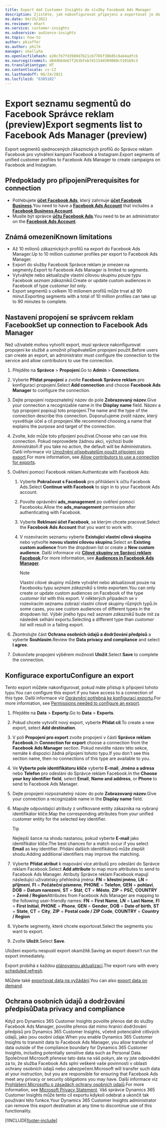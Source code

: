 ```yaml
---
title: Export dat Customer Insights do služby Facebook Ads Manager
description: Zjistěte, jak nakonfigurovat připojení a exportovat je do služby Facebook Správce reklam.
ms.date: 04/15/2021
ms.reviewer: mhart
ms.service: customer-insights
ms.subservice: audience-insights
ms.topic: how-to
author: pkieffer
ms.author: philk
manager: shellyha
ms.openlocfilehash: e20c7b7fd3989d7621cb7765f38b85c8ab4adfcb
ms.sourcegitcommit: d84d664e67f263bfeb741154d309088c5101b9c3
ms.translationtype: HT
ms.contentlocale: cs-CZ
ms.lasthandoff: 06/24/2021
ms.locfileid: "6305102"
---
```

# <a name="export-segments-list-to-facebook-ads-manager-preview"></a><span data-ttu-id="76edf-103">Export seznamu segmentů do Facebook Správce reklam (preview)</span><span class="sxs-lookup"><span data-stu-id="76edf-103">Export segments list to Facebook Ads Manager (preview)</span></span>

<span data-ttu-id="76edf-104">Export segmentů sjednocených zákaznických profilů do Správce reklam Facebook pro vytváření kampaní Facebook a Instagram.</span><span class="sxs-lookup"><span data-stu-id="76edf-104">Export segments of unified customer profiles to Facebook Ads Manager to create campaigns on Facebook and Instagram.</span></span>

## <a name="prerequisites-for-connection"></a><span data-ttu-id="76edf-105">Předpoklady pro připojení</span><span class="sxs-lookup"><span data-stu-id="76edf-105">Prerequisites for connection</span></span>

- <span data-ttu-id="76edf-106">Potřebujete [**účet Facebook Ads**](https://www.facebook.com/business/learn/lessons/step-by-step-ads-manager-account), který zahrnuje [**účet Facebook Business**](https://business.facebook.com/).</span><span class="sxs-lookup"><span data-stu-id="76edf-106">You need to have a [**Facebook Ads Account**](https://www.facebook.com/business/learn/lessons/step-by-step-ads-manager-account) that includes a [**Facebook Business Account**](https://business.facebook.com/).</span></span>
- <span data-ttu-id="76edf-107">Musíte být správce [**účtu Facebook Ads**](https://www.facebook.com/business/learn/lessons/step-by-step-ads-manager-account).</span><span class="sxs-lookup"><span data-stu-id="76edf-107">You need to be an administrator on the [**Facebook Ads Account**](https://www.facebook.com/business/learn/lessons/step-by-step-ads-manager-account).</span></span>

## <a name="known-limitations"></a><span data-ttu-id="76edf-108">Známá omezení</span><span class="sxs-lookup"><span data-stu-id="76edf-108">Known limitations</span></span>

- <span data-ttu-id="76edf-109">Až 10 milionů zákaznických profilů na export do Facebook Ads Manager.</span><span class="sxs-lookup"><span data-stu-id="76edf-109">Up to 10 million customer profiles per export to Facebook Ads Manager.</span></span>
- <span data-ttu-id="76edf-110">Export do služby Facebook Správce reklam je omezen na segmenty.</span><span class="sxs-lookup"><span data-stu-id="76edf-110">Export to Facebook Ads Manager is limited to segments.</span></span>
- <span data-ttu-id="76edf-111">Vytvářejte nebo aktualizujte vlastní cílovou skupinu pouze typu Facebook *seznam zákazníků*.</span><span class="sxs-lookup"><span data-stu-id="76edf-111">Create or update custom audiences in Facebook of type *customer list* only.</span></span>
- <span data-ttu-id="76edf-112">Export segmentů s celkem 10 milionem profilů může trvat až 90 minut.</span><span class="sxs-lookup"><span data-stu-id="76edf-112">Exporting segments with a total of 10 million profiles can take up to 90 minutes to complete.</span></span>

## <a name="set-up-connection-to-facebook-ads-manager"></a><span data-ttu-id="76edf-113">Nastavení propojení se správcem reklam Facebook</span><span class="sxs-lookup"><span data-stu-id="76edf-113">Set up connection to Facebook Ads Manager</span></span>

<span data-ttu-id="76edf-114">Než uživatelé mohou vytvořit export, musí správce nakonfigurovat propojení ke službě a umožnit přispěvatelům propojení použít.</span><span class="sxs-lookup"><span data-stu-id="76edf-114">Before users can create an export, an administrator must configure the connection to the service and allow contributors to use the connection.</span></span>

1. <span data-ttu-id="76edf-115">Přejděte na **Správce** > **Propojení**.</span><span class="sxs-lookup"><span data-stu-id="76edf-115">Go to **Admin** > **Connections**.</span></span>

1. <span data-ttu-id="76edf-116">Vyberte **Přidat propojení** a zvolte **Facebook Správce reklam** pro konfiguraci propojení.</span><span class="sxs-lookup"><span data-stu-id="76edf-116">Select **Add connection** and choose **Facebook Ads Manager** to configure the connection.</span></span>

1. <span data-ttu-id="76edf-117">Dejte propojení rozpoznatelný název do pole **Zobrazovaný název**.</span><span class="sxs-lookup"><span data-stu-id="76edf-117">Give your connection a recognizable name in the **Display name** field.</span></span> <span data-ttu-id="76edf-118">Název a typ propojení popisují toto propojení.</span><span class="sxs-lookup"><span data-stu-id="76edf-118">The name and the type of the connection describe this connection.</span></span> <span data-ttu-id="76edf-119">Doporučujeme zvolit název, který vysvětluje účel a cíl propojení.</span><span class="sxs-lookup"><span data-stu-id="76edf-119">We recommend choosing a name that explains the purpose and target of the connection.</span></span>

1. <span data-ttu-id="76edf-120">Zvolte, kdo může toto připojení používat.</span><span class="sxs-lookup"><span data-stu-id="76edf-120">Choose who can use this connection.</span></span> <span data-ttu-id="76edf-121">Pokud neprovedete žádnou akci, výchozí bude Aministrátoři.</span><span class="sxs-lookup"><span data-stu-id="76edf-121">If you take no action, the default will be Administrators.</span></span> <span data-ttu-id="76edf-122">Další informace viz [Umožnění přispěvatelům použít připojení pro export](connections.md#allow-contributors-to-use-a-connection-for-exports).</span><span class="sxs-lookup"><span data-stu-id="76edf-122">For more information, see [Allow contributors to use a connection for exports](connections.md#allow-contributors-to-use-a-connection-for-exports).</span></span>

1. <span data-ttu-id="76edf-123">Ověření pomocí Facebook reklam:</span><span class="sxs-lookup"><span data-stu-id="76edf-123">Authenticate with Facebook Ads:</span></span> 

   1. <span data-ttu-id="76edf-124">Vyberte **Pokračovat s Facebook** pro přihlášení k účtu Facebook Ads.</span><span class="sxs-lookup"><span data-stu-id="76edf-124">Select **Continue with Facebook** to sign in to your Facebook Ads account.</span></span>

   1. <span data-ttu-id="76edf-125">Povolte oprávnění **ads_management** po ověření pomocí Facebooku.</span><span class="sxs-lookup"><span data-stu-id="76edf-125">Allow the **ads_management** permission after authenticating with Facebook.</span></span>

   1. <span data-ttu-id="76edf-126">Vyberte **Reklmaní účet Facebook**, se kterým chcete pracovat.</span><span class="sxs-lookup"><span data-stu-id="76edf-126">Select the **Facebook Ads Account** that you want to work with.</span></span>

   1. <span data-ttu-id="76edf-127">V rozevíracím seznamu vyberte **Existující vlastní cílová skupina** nebo vytvořte **novou vlastní cílovou skupinu**.</span><span class="sxs-lookup"><span data-stu-id="76edf-127">Select an **Existing custom audience** from the dropdown list or create a **New custom audience**.</span></span> <span data-ttu-id="76edf-128">Další informace viz [**Cílové skupiny ve Správci reklam Facebook**](https://www.facebook.com/business/help/744354708981227?id=2469097953376494).</span><span class="sxs-lookup"><span data-stu-id="76edf-128">For more information, see [**Audiences in Facebook Ads Manager**](https://www.facebook.com/business/help/744354708981227?id=2469097953376494).</span></span>
      > [!NOTE]
      > <span data-ttu-id="76edf-129">Vlastní cílové skupiny můžete vytvářet nebo aktualizovat pouze na Facebooku typu *seznam zákazníků* s tímto exportem.</span><span class="sxs-lookup"><span data-stu-id="76edf-129">You can only create or update custom audiences on Facebook of the type *customer list* with this export.</span></span> <span data-ttu-id="76edf-130">V některých případech se v rozevíracím seznamu zobrazí vlastní cílové skupiny různých typů.</span><span class="sxs-lookup"><span data-stu-id="76edf-130">In some cases, you see custom audiences of different types in the dropdown list.</span></span> <span data-ttu-id="76edf-131">Výběr jiného typu než *seznam zákazníků* bude mít za následek selhání exportu.</span><span class="sxs-lookup"><span data-stu-id="76edf-131">Selecting a different type than *customer list* will result in a failing export.</span></span> 

1. <span data-ttu-id="76edf-132">Zkontrolujte část **Ochrana osobních údajů a dodržování předpisů** a vyberte **Souhlasím**.</span><span class="sxs-lookup"><span data-stu-id="76edf-132">Review the **Data privacy and compliance** and select **I agree**.</span></span>

1. <span data-ttu-id="76edf-133">Dokončete propojení výběrem možnosti **Uložit**.</span><span class="sxs-lookup"><span data-stu-id="76edf-133">Select **Save** to complete the connection.</span></span>

## <a name="configure-an-export"></a><span data-ttu-id="76edf-134">Konfigurace exportu</span><span class="sxs-lookup"><span data-stu-id="76edf-134">Configure an export</span></span>

<span data-ttu-id="76edf-135">Tento export můžete nakonfigurovat, pokud máte přístup k připojení tohoto typu.</span><span class="sxs-lookup"><span data-stu-id="76edf-135">You can configure this export if you have access to a connection of this type.</span></span> <span data-ttu-id="76edf-136">Další informace viz [Oprávnění potřebná ke konfiguraci exportu](export-destinations.md#set-up-a-new-export).</span><span class="sxs-lookup"><span data-stu-id="76edf-136">For more information, see [Permissions needed to configure an export](export-destinations.md#set-up-a-new-export).</span></span>

1. <span data-ttu-id="76edf-137">Přejděte na **Data** > **Exporty**.</span><span class="sxs-lookup"><span data-stu-id="76edf-137">Go to **Data** > **Exports**.</span></span>

1. <span data-ttu-id="76edf-138">Pokud chcete vytvořit nový export, vyberte **Přidat cíl**.</span><span class="sxs-lookup"><span data-stu-id="76edf-138">To create a new export, select **Add destination**.</span></span> 

1. <span data-ttu-id="76edf-139">V poli **Propojení pro export** zvolte propojení v části **Správce reklam Facebook**.</span><span class="sxs-lookup"><span data-stu-id="76edf-139">In **Connection for export** choose a connection from the **Facebook Ads Manager** section.</span></span> <span data-ttu-id="76edf-140">Pokud nevidíte název této sekce, nemáte k dispozici žádná připojení tohoto typu.</span><span class="sxs-lookup"><span data-stu-id="76edf-140">If you don't see this section name, then no connections of this type are available to you.</span></span>

1. <span data-ttu-id="76edf-141">Ve **Vyberte pole identifikátoru klíče** vyberte **E-mail**, **Jméno a adresa** nebo **Telefon** pro odeslání do Správce reklam Facebook.</span><span class="sxs-lookup"><span data-stu-id="76edf-141">In the **Choose your key identifier field**, select **Email**, **Name and address**, or **Phone** to send to Facebook Ads Manager.</span></span> 

1. <span data-ttu-id="76edf-142">Dejte propojení rozpoznatelný název do pole **Zobrazovaný název**.</span><span class="sxs-lookup"><span data-stu-id="76edf-142">Give your connection a recognizable name in the **Display name** field.</span></span>

1. <span data-ttu-id="76edf-143">Mapujte odpovídající atributy z unifikované entity zákazníka na vybraný identifikátor klíče.</span><span class="sxs-lookup"><span data-stu-id="76edf-143">Map the corresponding attributes from your unified customer entity for the selected key identifier.</span></span>
   > [!TIP]
   > <span data-ttu-id="76edf-144">Nejlepší šance na shodu nastanou, pokud vyberte **E-mail** jako identifikátor klíče.</span><span class="sxs-lookup"><span data-stu-id="76edf-144">The best chances for a match occur if you select **Email** as key identifier.</span></span> <span data-ttu-id="76edf-145">Přidání dalších identifikátorů může zlepšit shodu.</span><span class="sxs-lookup"><span data-stu-id="76edf-145">Adding additional identifiers may improve the matching.</span></span>

1. <span data-ttu-id="76edf-146">Vyberte **Přidat atribut** k mapování více atributů pro odeslání do Správce reklam Facebook.</span><span class="sxs-lookup"><span data-stu-id="76edf-146">Select **Add attribute** to map more attributes to send to Facebook Ads Manager.</span></span> <span data-ttu-id="76edf-147">Atributy Správce reklam Facebook mapují následující uživatelsky přehledná jména: **FN** = **křestní jméno**, **LN** = **příjmení**, **FI** = **Počáteční písmeno**, **PHONE** = **Telefon**, **GEN** = **pohlaví**, **DOB** = **Datum narození**, **ST** = **Stát**, **CT** = **Město**, **ZIP** = **PSČ**, **COUNTRY** = **Země / Region**</span><span class="sxs-lookup"><span data-stu-id="76edf-147">Attributes from Facebook Ads Manager are mapping to the following user-friendly names: **FN** = **First Name**, **LN** = **Last Name**, **FI** = **First Initial**, **PHONE** = **Phone**, **GEN** = **Gender**, **DOB** = **Date of birth**, **ST** = **State**, **CT** = **City**, **ZIP** = **Postal code / ZIP Code**, **COUNTRY** = **Country / Region**</span></span>

1. <span data-ttu-id="76edf-148">Vyberte segmenty, které chcete exportovat.</span><span class="sxs-lookup"><span data-stu-id="76edf-148">Select the segments you want to export.</span></span>

1. <span data-ttu-id="76edf-149">Zvolte **Uložit**.</span><span class="sxs-lookup"><span data-stu-id="76edf-149">Select **Save**.</span></span>

<span data-ttu-id="76edf-150">Uložení exportu nespustí export okamžitě.</span><span class="sxs-lookup"><span data-stu-id="76edf-150">Saving an export doesn't run the export immediately.</span></span>

<span data-ttu-id="76edf-151">Export probíhá s každou [plánovanou aktualizací](system.md#schedule-tab).</span><span class="sxs-lookup"><span data-stu-id="76edf-151">The export runs with every [scheduled refresh](system.md#schedule-tab).</span></span> 

<span data-ttu-id="76edf-152">Můžete také [exportovat data na vyžádání](export-destinations.md#run-exports-on-demand).</span><span class="sxs-lookup"><span data-stu-id="76edf-152">You can also [export data on demand](export-destinations.md#run-exports-on-demand).</span></span> 

## <a name="data-privacy-and-compliance"></a><span data-ttu-id="76edf-153">Ochrana osobních údajů a dodržování předpisů</span><span class="sxs-lookup"><span data-stu-id="76edf-153">Data privacy and compliance</span></span>

<span data-ttu-id="76edf-154">Když pro Dynamics 365 Customer Insights povolíte přenos dat do služby Facebook Ads Manager, povolíte přenos dat mimo hranici dodržování předpisů pro Dynamics 365 Customer Insights, včetně potenciálně citlivých údajů, jako jsou osobní údaje.</span><span class="sxs-lookup"><span data-stu-id="76edf-154">When you enable Dynamics 365 Customer Insights to transmit data to Facebook Ads Manager, you allow transfer of data outside of the compliance boundary for Dynamics 365 Customer Insights, including potentially sensitive data such as Personal Data.</span></span> <span data-ttu-id="76edf-155">Společnost Microsoft přenese tato data na váš pokyn, ale vy jste odpovědní za to, že služba Facebook Ads splní veškeré vaše povinnosti v oblasti ochrany osobních údajů nebo zabezpečení.</span><span class="sxs-lookup"><span data-stu-id="76edf-155">Microsoft will transfer such data at your instruction, but you are responsible for ensuring that Facebook Ads meet any privacy or security obligations you may have.</span></span> <span data-ttu-id="76edf-156">Další informace viz [Prohlášení Microsoftu o zásadách ochrany osobních údajů](https://go.microsoft.com/fwlink/?linkid=396732).</span><span class="sxs-lookup"><span data-stu-id="76edf-156">For more information, see [Microsoft Privacy Statement](https://go.microsoft.com/fwlink/?linkid=396732).</span></span>
<span data-ttu-id="76edf-157">Váš správce Dynamics 365 Customer Insights může tento cíl exportu kdykoli odebrat a ukončit tak používání této funkce.</span><span class="sxs-lookup"><span data-stu-id="76edf-157">Your Dynamics 365 Customer Insights administrator can remove this export destination at any time to discontinue use of this functionality.</span></span>


[!INCLUDE[footer-include](../includes/footer-banner.md)]
